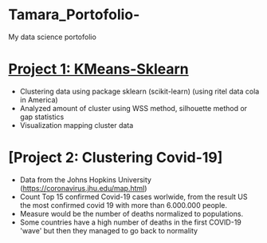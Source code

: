 # Tamara_Portofolio-
My data science portofolio 

# [Project 1: KMeans-Sklearn](https://github.com/tamarashafira/KMean-Sklearn)
- Clustering data using package sklearn (scikit-learn) (using ritel data cola in America)
- Analyzed amount of cluster using WSS method, silhouette method or gap statistics
- Visualization mapping cluster data

# [Project 2: Clustering Covid-19]
- Data from the Johns Hopkins University (https://coronavirus.jhu.edu/map.html)
-  Count Top 15 confirmed Covid-19 cases worlwide, from the result US the most confirmed covid 19 with more than 6.000.000 people.
- Measure would be the number of deaths normalized to populations.
- Some countries have a high number of deaths in the first COVID-19 'wave' but then they managed to go back to normality
